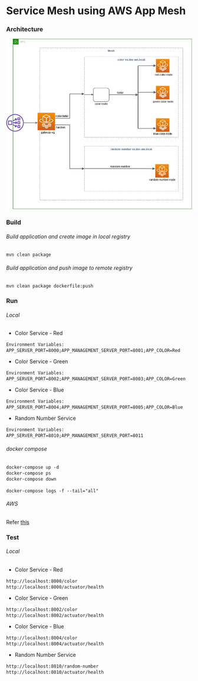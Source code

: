 # Service Mesh using AWS App Mesh

### Architecture
![architecture](appmesh.png)

### Build
###### Build application and create image in local registry
```
mvn clean package
```
###### Build application and push image to remote registry
```
mvn clean package dockerfile:push
```

### Run
###### Local
- Color Service - Red
```
Environment Variables: APP_SERVER_PORT=8000;APP_MANAGEMENT_SERVER_PORT=8001;APP_COLOR=Red
```
- Color Service - Green
```
Environment Variables: APP_SERVER_PORT=8002;APP_MANAGEMENT_SERVER_PORT=8003;APP_COLOR=Green
```
- Color Service - Blue
```
Environment Variables: APP_SERVER_PORT=8004;APP_MANAGEMENT_SERVER_PORT=8005;APP_COLOR=Blue
```
- Random Number Service
```
Environment Variables: APP_SERVER_PORT=8010;APP_MANAGEMENT_SERVER_PORT=8011
```
###### docker compose
```
docker-compose up -d
docker-compose ps
docker-compose down

docker-compose logs -f --tail="all"
```
###### AWS
Refer [this](deployment/README.md)

### Test
###### Local
- Color Service - Red
```
http://localhost:8000/color
http://localhost:8000/actuator/health
```
- Color Service - Green
```
http://localhost:8002/color
http://localhost:8002/actuator/health
```
- Color Service - Blue
```
http://localhost:8004/color
http://localhost:8004/actuator/health
```
- Random Number Service
```
http://localhost:8010/random-number
http://localhost:8010/actuator/health
```
